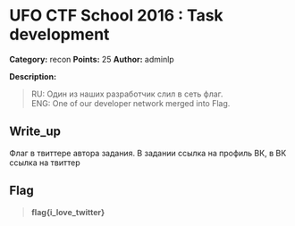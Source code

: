 # UFO CTF School 2016 : Task development

**Category:** recon **Points:** 25
**Author:** adminlp 

**Description:**

> 	RU: Один из наших разработчик слил в сеть флаг.  
	ENG: One of our developer network merged into Flag.

## Write_up

Флаг в твиттере автора задания. В задании ссылка на профиль ВК, в ВК ссылка на твиттер

## Flag

> **flag{i_love_twitter}**
